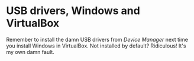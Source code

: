USB drivers, Windows and VirtualBox
===================================

Remember to install the damn USB drivers from _Device Manager_ next time
you install Windows in VirtualBox. Not installed by default? Ridiculous!
It's my own damn fault.

